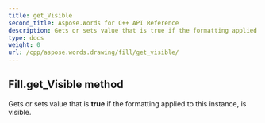 ```yaml
---
title: get_Visible
second_title: Aspose.Words for C++ API Reference
description: Gets or sets value that is true if the formatting applied to this instance, is visible. 
type: docs
weight: 0
url: /cpp/aspose.words.drawing/fill/get_visible/
---
```

## Fill.get_Visible method


Gets or sets value that is **true** if the formatting applied to this instance, is visible. 

